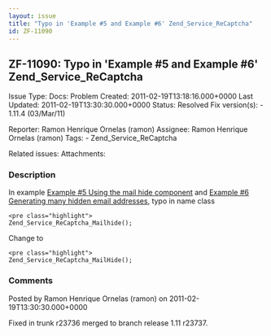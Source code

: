 ```yaml
---
layout: issue
title: "Typo in 'Example #5 and Example #6' Zend_Service_ReCaptcha"
id: ZF-11090
---
```


ZF-11090: Typo in 'Example #5 and Example #6' Zend\_Service\_ReCaptcha
----------------------------------------------------------------------

 Issue Type: Docs: Problem Created: 2011-02-19T13:18:16.000+0000 Last Updated: 2011-02-19T13:30:30.000+0000 Status: Resolved Fix version(s): - 1.11.4 (03/Mar/11)
 
 Reporter:  Ramon Henrique Ornelas (ramon)  Assignee:  Ramon Henrique Ornelas (ramon)  Tags: - Zend\_Service\_ReCaptcha
 
 Related issues: 
 Attachments: 
### Description

In example [Example #5 Using the mail hide component](http://framework.zend.com/manual/en/zend.service.recaptcha.html#zend.service.recaptcha.mailhide) and [Example #6 Generating many hidden email addresses](http://framework.zend.com/manual/en/zend.service.recaptcha.html#zend.service.recaptcha.mailhide), typo in name class

 
    <pre class="highlight">
    Zend_Service_ReCaptcha_Mailhide();


Change to

 
    <pre class="highlight">
    Zend_Service_ReCaptcha_MailHide();


 

 

### Comments

Posted by Ramon Henrique Ornelas (ramon) on 2011-02-19T13:30:30.000+0000

Fixed in trunk r23736 merged to branch release 1.11 r23737.

 

 